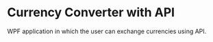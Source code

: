 # Currency Converter with API

WPF application in which the user can exchange currencies using API.
